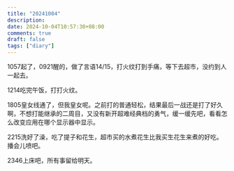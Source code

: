 ```yaml
---
title: "20241004"
description: 
date: 2024-10-04T10:57:30+08:00
comments: true
draft: false
tags: ["diary"]
---
```

1057起了，0921醒的，做了言语14/15，打火纹打到手痛，等下去超市，没约到人一起去。

1214吃完午饭，打打火纹。

1805皇女线通了，但我皇女呢。之前打的普通轻松，结果最后一战还是打了好久啊，不想打能继承的二周目，又没有新开超难经典档的勇气，缓一缓先吧，看看怎么改变应用在哪个显示器中显示。

2215洗好了澡，吃了提子和花生，超市买的水煮花生比我买生花生来煮的好吃。播会儿喷吧。

2346上床吧，所有事留给明天。
